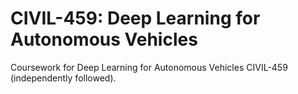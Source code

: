 # CIVIL-459: Deep Learning for Autonomous Vehicles
Coursework for Deep Learning for Autonomous Vehicles CIVIL-459 (independently followed).
